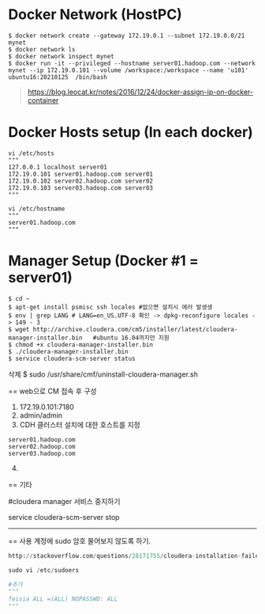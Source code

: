 # Docker Network (HostPC)

```
$ docker network create --gateway 172.19.0.1 --subnet 172.19.0.0/21 mynet
$ docker network ls
$ docker network inspect mynet
$ docker run -it --privileged --hostname server01.hadoop.com --network mynet --ip 172.19.0.101 --volume /workspace:/workspace --name 'u101' ubuntu16:20210125  /bin/bash
```

> https://blog.leocat.kr/notes/2016/12/24/docker-assign-ip-on-docker-container



# Docker Hosts setup (In each docker)
```
vi /etc/hosts
"""
127.0.0.1 localhost server01
172.19.0.101 server01.hadoop.com server01
172.19.0.102 server02.hadoop.com server02
172.19.0.103 server03.hadoop.com server03
"""

vi /etc/hostname
"""
server01.hadoop.com
"""
```

# Manager Setup (Docker #1 = server01)
```
$ cd ~
$ apt-get install psmisc ssh locales #없으면 설치시 에러 발생생
$ env | grep LANG # LANG=en_US.UTF-8 확인 -> dpkg-reconfigure locales -> 149 - 3
$ wget http://archive.cloudera.com/cm5/installer/latest/cloudera-manager-installer.bin   #ubuntu 16.04까지만 지원 
$ chmod +x cloudera-manager-installer.bin
$ ./cloudera-manager-installer.bin
$ service cloudera-scm-server status

```
삭제 
$ sudo /usr/share/cmf/uninstall-cloudera-manager.sh



== web으로 CM 접속 후 구성

1. 172.19.0.101:7180 
2. admin/admin
3. CDH 클러스터 설치에 대한 호스트를 지정
```
server01.hadoop.com
server02.hadoop.com
server03.hadoop.com
```
4. 




== 기타

#cloudera manager 서비스 중지하기

service cloudera-scm-server stop



---
== 사용 계정에 sudo 암호 물어보지 않도록 하기. 
```python
http://stackoverflow.com/questions/28171755/cloudera-installation-failed-to-detect-root-privileges-on-centos

sudo vi /etc/sudoers

#추가
"""
feisia ALL =(ALL) NOPASSWD: ALL
"""
```
